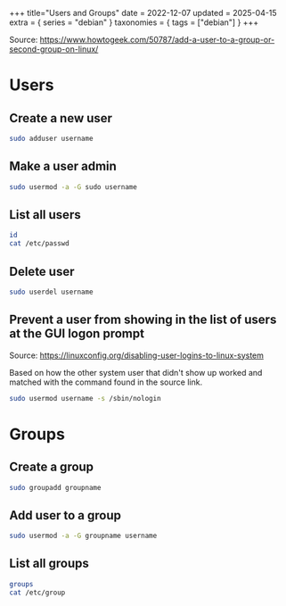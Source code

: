 +++
title="Users and Groups"
date = 2022-12-07
updated = 2025-04-15
extra = { series = "debian" }
taxonomies = { tags = ["debian"] }
+++

Source: <https://www.howtogeek.com/50787/add-a-user-to-a-group-or-second-group-on-linux/>

# Users

## Create a new user

```sh
sudo adduser username
```

## Make a user admin

```sh
sudo usermod -a -G sudo username
```

## List all users

```sh
id
cat /etc/passwd
```

## Delete user

```sh
sudo userdel username
```

## Prevent a user from showing in the list of users at the GUI logon prompt

Source: <https://linuxconfig.org/disabling-user-logins-to-linux-system>

Based on how the other system user that didn't show up worked and matched with the command found in the source link.

```sh
sudo usermod username -s /sbin/nologin
```

# Groups

## Create a group

```sh
sudo groupadd groupname
```

## Add user to a group

```sh
sudo usermod -a -G groupname username
```

## List all groups

```sh
groups
cat /etc/group
```
